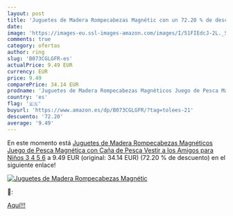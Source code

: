 ```yaml
---
layout: post
title: 'Juguetes de Madera Rompecabezas Magnétic con un 72.20 % de descuento'
date: 
image: 'https://images-eu.ssl-images-amazon.com/images/I/51FIEdcJ-2L._SL200_.jpg'
comments: true
category: ofertas
author: ring
slug: 'B073CGLGFR-es'
actualPrice: 9.49 EUR
currency: EUR
price: 9.49
comparePrice: 34.14 EUR
prodname: 'Juguetes de Madera Rompecabezas Magnéticos Juego de Pesca Magnética con Caña de Pesca Vestir a los Amigos para Niños 3 4 5 6'
country: 'es'
flag: '🇪🇸'
buyurl: 'https://www.amazon.es/dp/B073CGLGFR/?tag=tolees-21'
descuento: '72.20'
average: '9.49'
---
```


En este momento está [Juguetes de Madera Rompecabezas Magnéticos Juego de Pesca Magnética con Caña de Pesca Vestir a los Amigos para Niños 3 4 5 6](https://www.amazon.es/dp/B073CGLGFR/?tag=tolees-21) a 9.49 EUR (original: 34.14 EUR) (72.20 %  de descuento) en el siguiente enlace!

[![Juguetes de Madera Rompecabezas Magnétic](https://images-eu.ssl-images-amazon.com/images/I/51FIEdcJ-2L._SL200_.jpg)](https://www.amazon.es/dp/B073CGLGFR/?tag=tolees-21)

🔎:


[Aquí!!!](https://www.amazon.es/dp/B073CGLGFR/?tag=tolees-21)

